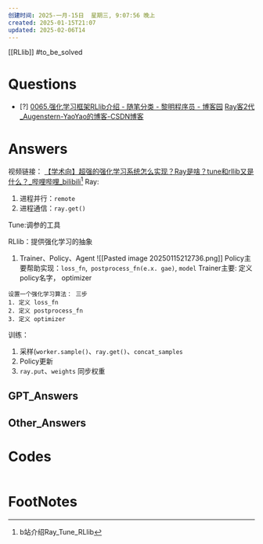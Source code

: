 ```yaml
---
创建时间: 2025-一月-15日  星期三, 9:07:56 晚上
created: 2025-01-15T21:07
updated: 2025-02-06T14
---
```

[[RLlib]]
#to_be_solved 
# Questions

- [?] 
[0065.强化学习框架RLlib介绍 - 随笔分类 - 黎明程序员 - 博客园](https://www.cnblogs.com/itmorn/category/1857609.html)
[Ray客2代\_Augenstern-YaoYao的博客-CSDN博客](https://blog.csdn.net/wenquantongxin/category_12276185.html)
# Answers

视频链接： [【学术向】超强的强化学习系统怎么实现？Ray是啥？tune和rllib又是什么？\_哔哩哔哩\_bilibili](https://www.bilibili.com/video/BV1VE411w73P/?spm_id_from=333.337.search-card.all.click&vd_source=6c33cf6826337aad387874b66413aa72)[^1]
Ray:
1. 进程并行：`remote`
2. 进程通信：`ray.get()` 

Tune:调参的工具

RLlib：提供强化学习的抽象
1. Trainer、Policy、Agent
   ![[Pasted image 20250115212736.png]]
   Policy主要帮助实现：`loss_fn`,` postprocess_fn(e.x. gae)`, `model`
   Trainer主要: 定义policy名字， optimizer

```ad-summary
设置一个强化学习算法： 三步
1. 定义 loss_fn
2. 定义 postprocess_fn
3. 定义 optimizer
```

训练：
1. 采样(`worker.sample()`、`ray.get()`、`concat_samples` 
2. Policy更新
3. `ray.put`、`weights` 同步权重







## GPT_Answers


## Other_Answers


# Codes

```python

```


# FootNotes

[^1]: b站介绍Ray_Tune_RLlib